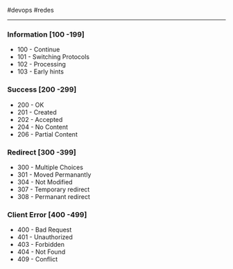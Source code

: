 #devops #redes

---
### Information \[100 -199\]

- 100 - Continue
- 101 - Switching Protocols
- 102 - Processing
- 103 - Early hints


### Success \[200 -299\]

- 200 - OK
- 201 - Created
- 202 - Accepted
- 204 - No Content
- 206 - Partial Content


### Redirect \[300 -399\]

- 300 - Multiple Choices
- 301 - Moved Permanantly
- 304 - Not Modified
- 307 - Temporary redirect
- 308 - Permanant redirect


### Client Error \[400 -499\]

- 400 - Bad Request
- 401 - Unauthorized
- 403 - Forbidden
- 404 - Not Found
- 409 - Conflict